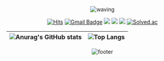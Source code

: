<div align="center">

![waving](https://capsule-render.vercel.app/api?type=waving&height=180&text=Mj%20Son&fontAlign=65&fontAlignY=32&color=gradient)

[![Hits](https://hits.seeyoufarm.com/api/count/incr/badge.svg?url=https%3A%2F%2Fgithub.com%2Fmango606%2Fhit-counter&count_bg=%238F72DB&title_bg=%23555555&icon=github.svg&icon_color=%23E4DDF7&title=hits&edge_flat=false)](https://hits.seeyoufarm.com)
[![Gmail Badge](https://img.shields.io/badge/Gmail-EA4335?style=flat&logo=Gmail&logoColor=white&link=mailto:handmj01@gmail.com)](mailto:handmj01@gmail.com)
<a href="preparing url" target="_blank"><img src="https://img.shields.io/badge/Facebook-1877F2?style=flat&logo=facebook&logoColor=white"/></a>
<a href="https://www.instagram.com/code_hand/" target="_blank"><img src="https://img.shields.io/badge/Instagram-E4405F?style=flat&logo=instagram&logoColor=white"/></a>
<a href="preparing url" target="_blank"><img src="https://img.shields.io/badge/Twitter-1D9BF0?style=flat&logo=twitter&logoColor=white"/></a>
[![Solved.ac](http://mazassumnida.wtf/api/mini/generate_badge?boj=mango911)](https://solved.ac/mango911)

| ![Anurag's GitHub stats](https://github-readme-stats.vercel.app/api?username=mango606&theme=buefy&show_icons=true&hide_border=true) | ![Top Langs](https://github-readme-stats.vercel.app/api/top-langs/?username=mango606&langs_count=8&layout=compact&theme=buefy&hide_border=true)|
| ------------- | ------------- |

![footer](https://capsule-render.vercel.app/api?type=waving&color=gradient&height=80&section=footer&fontAlignY=85&fontSize=10)

</div>
